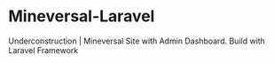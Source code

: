 # Mineversal-Laravel
Underconstruction | Mineversal Site with Admin Dashboard. Build with Laravel Framework
